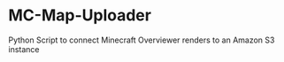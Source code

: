 MC-Map-Uploader
===============

Python Script to connect Minecraft Overviewer renders to an Amazon S3 instance
